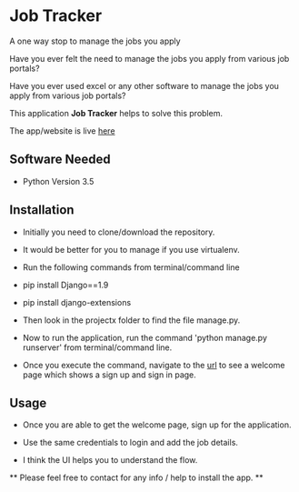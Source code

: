 # Job Tracker
A one way stop to manage the jobs you apply

Have you ever felt the need to manage the jobs you apply from various job portals?

Have you ever used excel or any other software to manage the jobs you apply from various job portals?

This application  **Job Tracker** helps to solve this problem.

The app/website is live [here](https://sanbog.pythonanywhere.com/jobtracker/welcome) 

## Software Needed
- Python Version 3.5


## Installation 
- Initially you need to clone/download the repository.

- It would be better for you to manage if you use virtualenv.

- Run the following commands from terminal/command line
 - pip install Django==1.9
       
 - pip install django-extensions
       

- Then look in the projectx folder to find the file manage.py.

- Now to run the application, run the command 'python manage.py runserver' from terminal/command line.

- Once you execute the command, navigate to the [url](http://localhost:8000/jobtracker/welcome/) to see a welcome page which shows a sign up and sign in page.


## Usage 
- Once you are able to get the welcome page, sign up for the application.

- Use the same credentials to login and add the job details.

- I think the UI helps you to understand the flow.

** Please feel free to contact for any info / help to install the app. **










